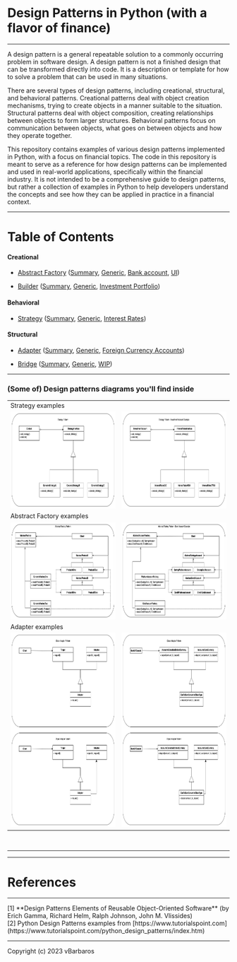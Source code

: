 # Design Patterns in Python (with a flavor of finance)

<hr>
A design pattern is a general repeatable solution to a commonly occurring problem 
in software design. A design pattern is not a finished design that can be 
transformed directly into code. It is a description or template for how to 
solve a problem that can be used in many situations.

There are several types of design patterns, including creational, structural, 
and behavioral patterns. Creational patterns deal with object creation mechanisms,
trying to create objects in a manner suitable to the situation. 
Structural patterns deal with object composition, creating relationships 
between objects to form larger structures. Behavioral patterns focus on 
communication between objects, what goes on between objects and how they
operate together.

This repository contains examples of various design patterns implemented 
in Python, with a focus on financial topics. The code in this repository 
is meant to serve as a reference for how design patterns can be implemented 
and used in real-world applications, specifically within the financial industry. 
It is not intended to be a comprehensive guide to design patterns, but 
rather a collection of examples in Python to help developers understand the 
concepts and see how they can be applied in practice in a financial context.
<hr>

# Table of Contents

#### Creational

* [Abstract Factory](creational/abstract-factory/)
  ([Summary](creational/abstract-factory/README.md),
   [Generic](creational/abstract-factory/abstract_factory_generic.py), 
   [Bank account](creational/abstract-factory/abstract_factory_account.py), 
   [UI](creational/abstract-factory/abstract_factory_ui.py))

* [Builder](creational/builder/) 
  ([Summary](creational/builder/README.md),
   [Generic](creational/builder/builder_generic.py), 
   [Investment Portfolio](creational/builder/builder_portfolio.py))


#### Behavioral

* [Strategy](behavioral/strategy/) 
  ([Summary](behavioral/strategy/README.md),
   [Generic](behavioral/strategy/strategy_generic.py), 
   [Interest Rates](behavioral/strategy/strategy_interest_rates.py))


#### Structural

* [Adapter](structural/adapter/) 
  ([Summary](structural/adapter/README.md),
   [Generic](structural/adapter/adapter_generic.py), 
   [Foreign Currency Accounts](structural/adapter/adapter_foreign_currency_account.py))

* [Bridge](structural/bridge/) 
  ([Summary](structural/bridge/README.md),
   [Generic](structural/bridge/bridge_generic.py), 
   [WIP](structural/bridge/))


<hr>

### (Some of) Design patterns diagrams you'll find inside

  <table>
  <tr>
    <td colspan="2">Strategy examples</td>
  </tr>
  <tr>
    <td><img src="behavioral/strategy/diagrams/strategy-generic.png"  alt="Strategy Generic" width="350em" height="220em" title="Strategy Generic"></td>
    <td><img src="behavioral/strategy/diagrams/strategy-investment.png" alt="Strategy Investment" width="350em" height="220em" title="Strategy Investment"></td>
  </tr>
  <tr>
    <td colspan="2">Abstract Factory examples</td>
  </tr>
  <tr>
    <td><img src="creational/abstract-factory/diagrams/abstract-factory-generic.png"  alt="Abstract Factory Generic" width="350em" height="220em" title="Abstract Factory Generic"></td>
    <td><img src="creational/abstract-factory/diagrams/abstract-factory-account.png" alt="Abstract Factory Account" width="350em" height="220em" title="Abstract Factory Account"></td>
  </tr>
  <tr>
    <td colspan="2">Adapter examples</td>
  </tr>
  <tr>
    <td><img src="structural/adapter/diagrams/adapter-generic.png"  alt="Adapter (Class & Object) Generic" width="350em" height="440em" title="Adapter(Class & Object) Generic"></td>
    <td><img src="structural/adapter/diagrams/adapter-foreign-currency-accounts.png"  alt="Adapter (Class & Object) Foreign Currency" width="350em" height="440em" title="Adapter (Class & Object) Foreign Currency"></td>

  </tr>
  </table>


<br><hr><hr>

# References

<hr>
[1] **Design Patterns Elements of Reusable Object-Oriented Software** (by Erich Gamma, Richard Helm, Ralph Johnson, John M. Vlissides) <br>
[2] Python Design Patterns examples from [https://www.tutorialspoint.com](https://www.tutorialspoint.com/python_design_patterns/index.htm)
<hr>
Copyright (c) 2023 vBarbaros